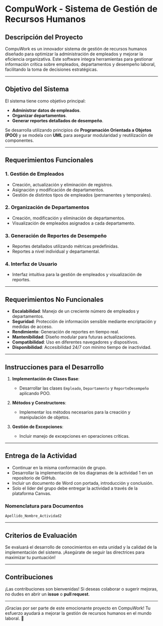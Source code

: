 # CompuWork - Sistema de Gestión de Recursos Humanos

## Descripción del Proyecto
CompuWork es un innovador sistema de gestión de recursos humanos diseñado para optimizar la administración de empleados y mejorar la eficiencia organizativa. Este software integra herramientas para gestionar información crítica sobre empleados, departamentos y desempeño laboral, facilitando la toma de decisiones estratégicas.

---

## Objetivo del Sistema
El sistema tiene como objetivo principal:
- **Administrar datos de empleados**.
- **Organizar departamentos**.
- **Generar reportes detallados de desempeño**.

Se desarrolla utilizando principios de **Programación Orientada a Objetos (POO)** y se modela con **UML** para asegurar modularidad y reutilización de componentes.

---

## Requerimientos Funcionales
### 1. Gestión de Empleados
- Creación, actualización y eliminación de registros.
- Asignación y modificación de departamentos.
- Gestión de distintos tipos de empleados (permanentes y temporales).

### 2. Organización de Departamentos
- Creación, modificación y eliminación de departamentos.
- Visualización de empleados asignados a cada departamento.

### 3. Generación de Reportes de Desempeño
- Reportes detallados utilizando métricas predefinidas.
- Reportes a nivel individual y departamental.

### 4. Interfaz de Usuario
- Interfaz intuitiva para la gestión de empleados y visualización de reportes.

---

## Requerimientos No Funcionales
- **Escalabilidad**: Manejo de un creciente número de empleados y departamentos.
- **Seguridad**: Protección de información sensible mediante encriptación y medidas de acceso.
- **Rendimiento**: Generación de reportes en tiempo real.
- **Mantenibilidad**: Diseño modular para futuras actualizaciones.
- **Compatibilidad**: Uso en diferentes navegadores y dispositivos.
- **Disponibilidad**: Accesibilidad 24/7 con mínimo tiempo de inactividad.

---

## Instrucciones para el Desarrollo
1. **Implementación de Clases Base**:
   - Desarrollar las clases `Empleado`, `Departamento` y `ReporteDesempeño` aplicando POO.
   
2. **Métodos y Constructores**:
   - Implementar los métodos necesarios para la creación y manipulación de objetos.
   
3. **Gestión de Excepciones**:
   - Incluir manejo de excepciones en operaciones críticas.

---

## Entrega de la Actividad
- Continuar en la misma conformación de grupo.
- Desarrollar la implementación de los diagramas de la actividad 1 en un repositorio de GitHub.
- Incluir un documento de Word con portada, introducción y conclusión.
- Solo el líder del grupo debe entregar la actividad a través de la plataforma Canvas.

### Nomenclatura para Documentos
```
Apellido_Nombre_Actividad2
```

---

## Criterios de Evaluación
Se evaluará el desarrollo de conocimientos en esta unidad y la calidad de la implementación del sistema. ¡Asegúrate de seguir las directrices para maximizar tu puntuación!

---

## Contribuciones
¡Las contribuciones son bienvenidas! Si deseas colaborar o sugerir mejoras, no dudes en abrir un **issue** o **pull request**.

---

¡Gracias por ser parte de este emocionante proyecto en CompuWork! Tu esfuerzo ayudará a mejorar la gestión de recursos humanos en el mundo laboral. 🚀
